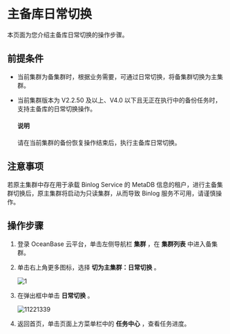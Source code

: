 # 主备库日常切换

本页面为您介绍主备库日常切换的操作步骤。

## 前提条件

* 当前集群为备集群时，根据业务需要，可通过日常切换，将备集群切换为主集群。

* 当前集群版本为 V2.2.50 及以上、V4.0 以下且无正在执行中的备份任务时，支持主备库的日常切换操作。

  <main id="notice" type='explain'>
    <h4>说明</h4>
    <p>请在当前集群的备份恢复操作结束后，执行主备库日常切换。</p>
  </main>

## 注意事项

若原主集群中存在用于承载 Binlog Service 的 MetaDB 信息的租户，进行主备集群切换后，原主集群将启动为只读集群，从而导致 Binlog 服务不可用，请谨慎操作。

## 操作步骤

1. 登录 OceanBase 云平台，单击左侧导航栏 **集群** ，在 **集群列表** 中进入备集群。

2. 单击右上角更多图标，选择 **切为主集群：日常切换** 。

   ![1](https://help-static-aliyun-doc.aliyuncs.com/assets/img/zh-CN/4946790261/p273265.png)

3. 在弹出框中单击 **日常切换** 。

   ![11221339](https://help-static-aliyun-doc.aliyuncs.com/assets/img/zh-CN/4685987361/p355758.png)

4. 返回首页，单击页面上方菜单栏中的 **任务中心** ，查看任务进度。
